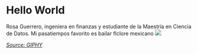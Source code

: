 # Hello World
Rosa Guerrero, ingeniera en finanzas y estudiante de la Maestría en Ciencia de Datos. Mi pasatiempos favorito es bailar flclore mexicano 
![](https://media.giphy.com/media/d48u0Wxgx3DbARKo/giphy.gif)

*[Source: GIPHY](https://media.giphy.com/media/d48u0Wxgx3DbARKo/giphy.gif)*
